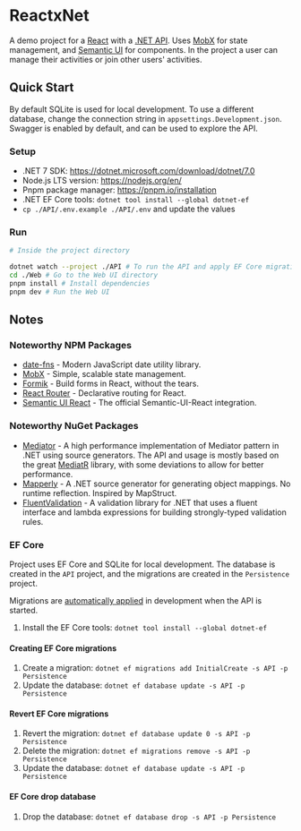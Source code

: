# ReactxNet

A demo project for a [React](https://react.dev/) with a [.NET API](https://dotnet.microsoft.com/en-us/apps/aspnet/apis). Uses [MobX](https://mobx.js.org/) for state management, and [Semantic UI](https://react.semantic-ui.com/) for components.
In the project a user can manage their activities or join other users' activities.

## Quick Start

By default SQLite is used for local development. To use a different database, change the connection string in `appsettings.Development.json`.
Swagger is enabled by default, and can be used to explore the API.

### Setup

- .NET 7 SDK: https://dotnet.microsoft.com/download/dotnet/7.0
- Node.js LTS version: https://nodejs.org/en/
- Pnpm package manager: https://pnpm.io/installation
- .NET EF Core tools: `dotnet tool install --global dotnet-ef`
- `cp ./API/.env.example ./API/.env` and update the values

### Run

```bash
# Inside the project directory

dotnet watch --project ./API # To run the API and apply EF Core migrations
cd ./Web # Go to the Web UI directory
pnpm install # Install dependencies
pnpm dev # Run the Web UI
```

## Notes

### Noteworthy NPM Packages

- [date-fns](https://github.com/date-fns/date-fns) - Modern JavaScript date utility library.
- [MobX](https://github.com/mobxjs/mobx) - Simple, scalable state management.
- [Formik](https://github.com/jaredpalmer/formik) - Build forms in React, without the tears.
- [React Router](https://github.com/remix-run/react-router) - Declarative routing for React.
- [Semantic UI React](https://github.com/Semantic-Org/Semantic-UI-React) - The official Semantic-UI-React integration.

### Noteworthy NuGet Packages

- [Mediator](https://github.com/martinothamar/Mediator) - A high performance implementation of Mediator pattern in .NET
  using source generators. The API and usage is mostly based on the great [MediatR](https://github.com/jbogard/MediatR) library, with some deviations to allow
  for better performance.
- [Mapperly](https://github.com/riok/mapperly) - A .NET source generator for generating object mappings. No runtime
  reflection. Inspired by MapStruct.
- [FluentValidation](https://github.com/FluentValidation/FluentValidation) - A validation library for .NET that uses a fluent interface and lambda expressions for building strongly-typed validation rules.

### EF Core

Project uses EF Core and SQLite for local development. The database is created in the `API` project, and the migrations
are created in the `Persistence` project.

Migrations are [automatically applied](https://learn.microsoft.com/en-us/ef/core/managing-schemas/migrations/applying?tabs=vs#apply-migrations-at-runtime)
in development when the API is started.

1. Install the EF Core tools: `dotnet tool install --global dotnet-ef`

#### Creating EF Core migrations

1. Create a migration: `dotnet ef migrations add InitialCreate -s API -p Persistence`
2. Update the database: `dotnet ef database update -s API -p Persistence`

#### Revert EF Core migrations

1. Revert the migration: `dotnet ef database update 0 -s API -p Persistence`
2. Delete the migration: `dotnet ef migrations remove -s API -p Persistence`
3. Update the database: `dotnet ef database update -s API -p Persistence`

#### EF Core drop database

1. Drop the database: `dotnet ef database drop -s API -p Persistence`